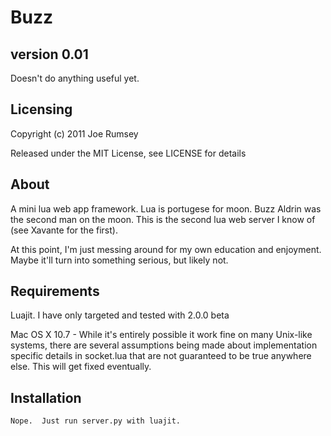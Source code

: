 Buzz
====

version 0.01
------------
Doesn't do anything useful yet.

Licensing
---------
Copyright (c) 2011 Joe Rumsey

Released under the MIT License, see LICENSE for details

About
-----

A mini lua web app framework.  Lua is portugese for moon.  Buzz Aldrin
was the second man on the moon.  This is the second lua web server I
know of (see Xavante for the first).

At this point, I'm just messing around for my own education and
enjoyment.  Maybe it'll turn into something serious, but likely not.

Requirements
------------

Luajit.  I have only targeted and tested with 2.0.0 beta 

Mac OS X 10.7 - While it's entirely possible it work fine on many
Unix-like systems, there are several assumptions being made about
implementation specific details in socket.lua that are not guaranteed
to be true anywhere else.  This will get fixed eventually.

Installation
------------
	Nope.  Just run server.py with luajit.
